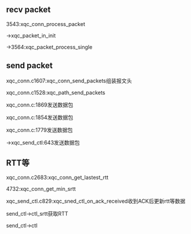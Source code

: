 ## recv packet

3543:xqc_conn_process_packet

->xqc_packet_in_init

->3564:xqc_packet_process_single





## send packet

xqc_conn.c1607:xqc_conn_send_packets组装报文头

xqc_conn.c1528:xqc_path_send_packets

xqc_conn.c:1869发送数据包

xqc_conn.c:1854发送数据包

xqc_conn.c:1779发送数据包

->xqc_send_ctl:643发送数据包

## RTT等

xqc_conn.c2683:xqc_conn_get_lastest_rtt

4732:xqc_conn_get_min_srtt

xqc_send_ctl.c829:xqc_sned_ctl_on_ack_received收到ACK后更新rtt等数据

send_ctl->ctl_srtt获取RTT

send_ctl->ctl